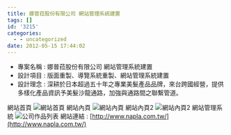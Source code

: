 ```yaml
---
title: 娜普菈股份有限公司 網站管理系統建置
tags: []
id: '3215'
categories:
  - - uncategorized
date: 2012-05-15 17:44:02
---
```


*   專案名稱 : 娜普菈股份有限公司 網站管理系統建置
*   設計項目 : 版面重製、導覽系統重製、網站管理系統建置
*   設計理念 : 深耕於日本超過五十年之專業美髮產品品牌，來台跨國經營，提供多樣化產品資訊予美髮沙龍通路，加強與通路間之聯繫管道。

網站首頁 ![](https://oberonlai.blog/wp-content/uploads/2012/05/np01.jpg "網站首頁") 網站內頁 ![](https://oberonlai.blog/wp-content/uploads/2012/05/np02.jpg "網站內頁") 網站內頁2 ![](https://oberonlai.blog/wp-content/uploads/2012/05/np05.jpg "網站內頁2") 網站管理系統 ![](https://oberonlai.blog/wp-content/uploads/2012/05/np03.jpg "公司作品列表") 網站連結 : [http://www.napla.com.tw/](http://www.napla.com.tw/)